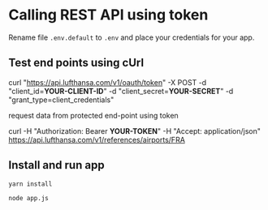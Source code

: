 # Calling REST API using token

Rename file `.env.default` to `.env` and place your credentials for your app.

## Test end points using cUrl

curl "https://api.lufthansa.com/v1/oauth/token" -X POST -d "client_id=**YOUR-CLIENT-ID**" -d "client_secret=**YOUR-SECRET**" -d "grant_type=client_credentials"

request data from protected end-point using token

curl -H "Authorization: Bearer **YOUR-TOKEN**" -H "Accept: application/json" https://api.lufthansa.com/v1/references/airports/FRA

## Install and run app

`yarn install`

`node app.js`
